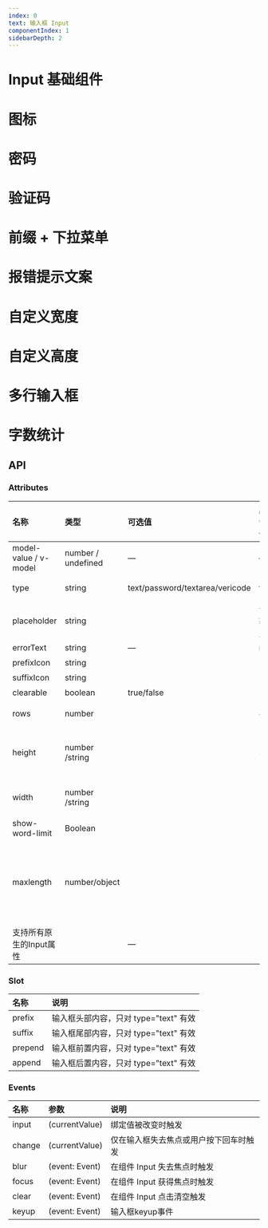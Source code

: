 ```yaml
---
index: 0
text: 输入框 Input 
componentIndex: 1
sidebarDepth: 2
---
```


# Input 基础组件

<demo src="./test/input.vue" langue="vue"  title="类型演示" desc="基础input组件，支持所有的原生属性">
</demo>

# 图标

<demo src="./test/icon.vue" langue="vue"  title="图标演示" desc="采用插槽的方式传入图标，为了外部更好获取icon的事件和样式的处理">
</demo>

# 密码

<demo src="./test/password.vue" langue="vue"  title="图标演示" desc="采用插槽的方式传入图标，为了外部更好获取icon的事件和样式的处理">
</demo>

# 验证码

<demo src="./test/vericode.vue" langue="vue"  title="图标演示" desc="采用插槽的方式传入图标，为了外部更好获取icon的事件和样式的处理">
</demo>

# 前缀 + 下拉菜单

<demo src="./test/text.vue" langue="vue"  title="前后缀演示 + 下拉菜单演示" desc="采用插槽的方式传入文字，为了外部更好处理前后缀的样式">
</demo>



# 报错提示文案

<demo src="./test/message.vue" langue="vue"  title="图标演示" desc="当错误提示信息不为空值时展示错误信息，为空时不展示">
</demo>

# 自定义宽度

<demo src="./test/width.vue" langue="vue"  title="图标演示" desc="输入框自定义宽度">
</demo>

# 自定义高度

<demo src="./test/height.vue" langue="vue"  title="图标演示" desc="输入框自定义高度">
</demo>

# 多行输入框

<demo src="./test/textarea.vue" langue="vue"  title="图标演示" desc="支持原生的rows属性">
</demo>


# 字数统计

<demo src="./test/showWordLimit.vue" langue="vue"  title="字数统计演示" desc="">
</demo>

## API

### Attributes

| 名称                    | 类型               | 可选值         | 默认值 | 说明            |
| :---------------------- | :----------------- | :------------- | :----- | :-------------- |
| model-value / v-model   | number / undefined | —              | —      | 选中项绑定值    |
| type                    | string             | text/password/textarea/vericode | text  | 输入框的类型 vericode为密码输入框类型   |
| placeholder             | string             |                | 请输入  | 输入框提示文字  |
| errorText               | string             | —              | null   | 错误信息提示    | |
 prefixIcon              | string              |                |        | 前图标          |
| suffixIcon              | string              |                |        | 后图标          |
| clearable              | boolean              |    true/false     |           |  清空 输入框
| rows              | number              |        |            4     |  输入框行数，仅 type 为 'textarea' 时有效
| height              | number /string             |        |            32     |  输入框高度，当 type 为 'textarea' 时有效，优先级高于rows且为最小高度
| width              | number /string             |        |            200    |  输入框宽度 当 type 为 'textarea' 时为最小宽度，
| show-word-limit              | Boolean             |        |                |  是否显示字数
| maxlength              | number/object             |        |                |  最大字数：类型为number 超出后不能再输入；为object可以继续输入也可设置错误文案 例 maxlength="{length:10,errorText:'文字超出了'}"
| 支持所有原生的Input属性 |                    | —              | -      | 原生的Input属性例如readonly |

### Slot
| 名称                    | 说明                         |
| :---------------------- | :----------------- | 
| prefix                  | 输入框头部内容，只对 type="text" 有效             |
| suffix                  | 输入框尾部内容，只对 type="text" 有效             |
| prepend                 | 输入框前置内容，只对 type="text" 有效             | 
| append                  | 输入框后置内容，只对 type="text" 有效             |
 

### Events

| 名称                    | 参数           | 说明                        |
| :---------------------- | :------------- | :-------------------------- |
| input                  | (currentValue) | 绑定值被改变时触发          |
| change                  | (currentValue) | 仅在输入框失去焦点或用户按下回车时触发         |
| blur                    | (event: Event) | 在组件 Input 失去焦点时触发 |
| focus                   | (event: Event) | 在组件 Input 获得焦点时触发 |
| clear                   | (event: Event) | 在组件 Input 点击清空触发 |
| keyup                   | (event: Event) | 输入框keyup事件 |
